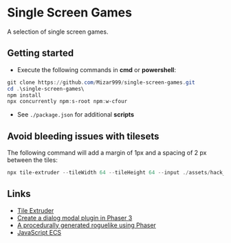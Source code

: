 # Single Screen Games

A selection of single screen games.

## Getting started

- Execute the following commands in **cmd** or **powershell**:

```powershell
git clone https://github.com/Mizar999/single-screen-games.git
cd .\single-screen-games\
npm install
npx concurrently npm:s-root npm:w-cfour
```

- See `./package.json` for additional **scripts**

## Avoid bleeding issues with tilesets

The following command will add a margin of 1px and a spacing of 2 px between the tiles:

```powershell
npx tile-extruder --tileWidth 64 --tileHeight 64 --input ./assets/hack_square_64x64.png --output ./assets/hack_square_64x64_extruded.png
```

## Links

- [Tile Extruder](https://github.com/sporadic-labs/tile-extruder)
- [Create a dialog modal plugin in Phaser 3](https://gamedevacademy.org/create-a-dialog-modal-plugin-in-phaser-3-part-1/)
- [A procedurally generated roguelike using Phaser](https://www.bytesizeadventures.com/procjam-2014-a-procedurally-generated-roguelike-using-phaser/)
- [JavaScript ECS](https://www.npmjs.com/package/js-ecs)
